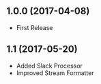 ## 1.0.0 (2017-04-08)

  * First Release

## 1.1 (2017-05-20)

  * Added Slack Processor
  * Improved Stream Formatter
